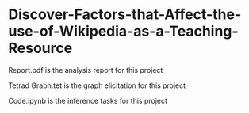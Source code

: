 # Discover-Factors-that-Affect-the-use-of-Wikipedia-as-a-Teaching-Resource

Report.pdf is the analysis report for this project

Tetrad Graph.tet is the graph elicitation for this project

Code.ipynb is the inference tasks for this project
